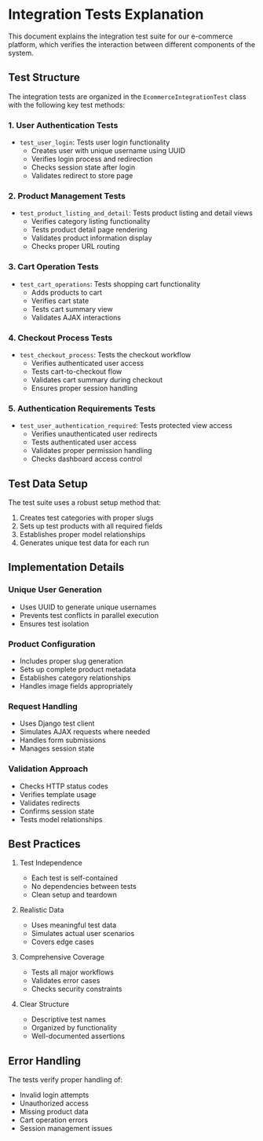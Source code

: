 # Integration Tests Explanation

This document explains the integration test suite for our e-commerce platform, which verifies the interaction between different components of the system.

## Test Structure

The integration tests are organized in the `EcommerceIntegrationTest` class with the following key test methods:

### 1. User Authentication Tests
- `test_user_login`: Tests user login functionality
  - Creates user with unique username using UUID
  - Verifies login process and redirection
  - Checks session state after login
  - Validates redirect to store page

### 2. Product Management Tests
- `test_product_listing_and_detail`: Tests product listing and detail views
  - Verifies category listing functionality
  - Tests product detail page rendering
  - Validates product information display
  - Checks proper URL routing

### 3. Cart Operation Tests
- `test_cart_operations`: Tests shopping cart functionality
  - Adds products to cart
  - Verifies cart state
  - Tests cart summary view
  - Validates AJAX interactions

### 4. Checkout Process Tests
- `test_checkout_process`: Tests the checkout workflow
  - Verifies authenticated user access
  - Tests cart-to-checkout flow
  - Validates cart summary during checkout
  - Ensures proper session handling

### 5. Authentication Requirements Tests
- `test_user_authentication_required`: Tests protected view access
  - Verifies unauthenticated user redirects
  - Tests authenticated user access
  - Validates proper permission handling
  - Checks dashboard access control

## Test Data Setup

The test suite uses a robust setup method that:
1. Creates test categories with proper slugs
2. Sets up test products with all required fields
3. Establishes proper model relationships
4. Generates unique test data for each run

## Implementation Details

### Unique User Generation
- Uses UUID to generate unique usernames
- Prevents test conflicts in parallel execution
- Ensures test isolation

### Product Configuration
- Includes proper slug generation
- Sets up complete product metadata
- Establishes category relationships
- Handles image fields appropriately

### Request Handling
- Uses Django test client
- Simulates AJAX requests where needed
- Handles form submissions
- Manages session state

### Validation Approach
- Checks HTTP status codes
- Verifies template usage
- Validates redirects
- Confirms session state
- Tests model relationships

## Best Practices

1. Test Independence
   - Each test is self-contained
   - No dependencies between tests
   - Clean setup and teardown

2. Realistic Data
   - Uses meaningful test data
   - Simulates actual user scenarios
   - Covers edge cases

3. Comprehensive Coverage
   - Tests all major workflows
   - Validates error cases
   - Checks security constraints

4. Clear Structure
   - Descriptive test names
   - Organized by functionality
   - Well-documented assertions

## Error Handling

The tests verify proper handling of:
- Invalid login attempts
- Unauthorized access
- Missing product data
- Cart operation errors
- Session management issues
